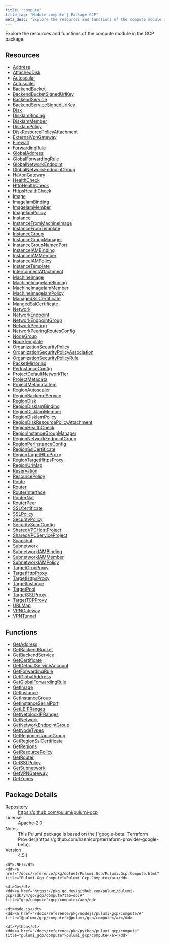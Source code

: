 ```yaml
---
title: "compute"
title_tag: "Module compute | Package GCP"
meta_desc: "Explore the resources and functions of the compute module in the GCP package."
---
```


<!-- WARNING: this file was generated by Pulumi Docs Generator. -->
<!-- Do not edit by hand unless you're certain you know what you are doing! -->

Explore the resources and functions of the compute module in the GCP package.

<h2 id="resources">Resources</h2>
<ul class="api">
    <li><a href="address" title="Address"><span class="symbol resource"></span>Address</a></li>
    <li><a href="attacheddisk" title="AttachedDisk"><span class="symbol resource"></span>AttachedDisk</a></li>
    <li><a href="autoscalar" title="Autoscalar"><span class="symbol resource"></span>Autoscalar</a></li>
    <li><a href="autoscaler" title="Autoscaler"><span class="symbol resource"></span>Autoscaler</a></li>
    <li><a href="backendbucket" title="BackendBucket"><span class="symbol resource"></span>BackendBucket</a></li>
    <li><a href="backendbucketsignedurlkey" title="BackendBucketSignedUrlKey"><span class="symbol resource"></span>BackendBucketSignedUrlKey</a></li>
    <li><a href="backendservice" title="BackendService"><span class="symbol resource"></span>BackendService</a></li>
    <li><a href="backendservicesignedurlkey" title="BackendServiceSignedUrlKey"><span class="symbol resource"></span>BackendServiceSignedUrlKey</a></li>
    <li><a href="disk" title="Disk"><span class="symbol resource"></span>Disk</a></li>
    <li><a href="diskiambinding" title="DiskIamBinding"><span class="symbol resource"></span>DiskIamBinding</a></li>
    <li><a href="diskiammember" title="DiskIamMember"><span class="symbol resource"></span>DiskIamMember</a></li>
    <li><a href="diskiampolicy" title="DiskIamPolicy"><span class="symbol resource"></span>DiskIamPolicy</a></li>
    <li><a href="diskresourcepolicyattachment" title="DiskResourcePolicyAttachment"><span class="symbol resource"></span>DiskResourcePolicyAttachment</a></li>
    <li><a href="externalvpngateway" title="ExternalVpnGateway"><span class="symbol resource"></span>ExternalVpnGateway</a></li>
    <li><a href="firewall" title="Firewall"><span class="symbol resource"></span>Firewall</a></li>
    <li><a href="forwardingrule" title="ForwardingRule"><span class="symbol resource"></span>ForwardingRule</a></li>
    <li><a href="globaladdress" title="GlobalAddress"><span class="symbol resource"></span>GlobalAddress</a></li>
    <li><a href="globalforwardingrule" title="GlobalForwardingRule"><span class="symbol resource"></span>GlobalForwardingRule</a></li>
    <li><a href="globalnetworkendpoint" title="GlobalNetworkEndpoint"><span class="symbol resource"></span>GlobalNetworkEndpoint</a></li>
    <li><a href="globalnetworkendpointgroup" title="GlobalNetworkEndpointGroup"><span class="symbol resource"></span>GlobalNetworkEndpointGroup</a></li>
    <li><a href="havpngateway" title="HaVpnGateway"><span class="symbol resource"></span>HaVpnGateway</a></li>
    <li><a href="healthcheck" title="HealthCheck"><span class="symbol resource"></span>HealthCheck</a></li>
    <li><a href="httphealthcheck" title="HttpHealthCheck"><span class="symbol resource"></span>HttpHealthCheck</a></li>
    <li><a href="httpshealthcheck" title="HttpsHealthCheck"><span class="symbol resource"></span>HttpsHealthCheck</a></li>
    <li><a href="image" title="Image"><span class="symbol resource"></span>Image</a></li>
    <li><a href="imageiambinding" title="ImageIamBinding"><span class="symbol resource"></span>ImageIamBinding</a></li>
    <li><a href="imageiammember" title="ImageIamMember"><span class="symbol resource"></span>ImageIamMember</a></li>
    <li><a href="imageiampolicy" title="ImageIamPolicy"><span class="symbol resource"></span>ImageIamPolicy</a></li>
    <li><a href="instance" title="Instance"><span class="symbol resource"></span>Instance</a></li>
    <li><a href="instancefrommachineimage" title="InstanceFromMachineImage"><span class="symbol resource"></span>InstanceFromMachineImage</a></li>
    <li><a href="instancefromtemplate" title="InstanceFromTemplate"><span class="symbol resource"></span>InstanceFromTemplate</a></li>
    <li><a href="instancegroup" title="InstanceGroup"><span class="symbol resource"></span>InstanceGroup</a></li>
    <li><a href="instancegroupmanager" title="InstanceGroupManager"><span class="symbol resource"></span>InstanceGroupManager</a></li>
    <li><a href="instancegroupnamedport" title="InstanceGroupNamedPort"><span class="symbol resource"></span>InstanceGroupNamedPort</a></li>
    <li><a href="instanceiambinding" title="InstanceIAMBinding"><span class="symbol resource"></span>InstanceIAMBinding</a></li>
    <li><a href="instanceiammember" title="InstanceIAMMember"><span class="symbol resource"></span>InstanceIAMMember</a></li>
    <li><a href="instanceiampolicy" title="InstanceIAMPolicy"><span class="symbol resource"></span>InstanceIAMPolicy</a></li>
    <li><a href="instancetemplate" title="InstanceTemplate"><span class="symbol resource"></span>InstanceTemplate</a></li>
    <li><a href="interconnectattachment" title="InterconnectAttachment"><span class="symbol resource"></span>InterconnectAttachment</a></li>
    <li><a href="machineimage" title="MachineImage"><span class="symbol resource"></span>MachineImage</a></li>
    <li><a href="machineimageiambinding" title="MachineImageIamBinding"><span class="symbol resource"></span>MachineImageIamBinding</a></li>
    <li><a href="machineimageiammember" title="MachineImageIamMember"><span class="symbol resource"></span>MachineImageIamMember</a></li>
    <li><a href="machineimageiampolicy" title="MachineImageIamPolicy"><span class="symbol resource"></span>MachineImageIamPolicy</a></li>
    <li><a href="managedsslcertificate" title="ManagedSslCertificate"><span class="symbol resource"></span>ManagedSslCertificate</a></li>
    <li><a href="mangedsslcertificate" title="MangedSslCertificate"><span class="symbol resource"></span>MangedSslCertificate</a></li>
    <li><a href="network" title="Network"><span class="symbol resource"></span>Network</a></li>
    <li><a href="networkendpoint" title="NetworkEndpoint"><span class="symbol resource"></span>NetworkEndpoint</a></li>
    <li><a href="networkendpointgroup" title="NetworkEndpointGroup"><span class="symbol resource"></span>NetworkEndpointGroup</a></li>
    <li><a href="networkpeering" title="NetworkPeering"><span class="symbol resource"></span>NetworkPeering</a></li>
    <li><a href="networkpeeringroutesconfig" title="NetworkPeeringRoutesConfig"><span class="symbol resource"></span>NetworkPeeringRoutesConfig</a></li>
    <li><a href="nodegroup" title="NodeGroup"><span class="symbol resource"></span>NodeGroup</a></li>
    <li><a href="nodetemplate" title="NodeTemplate"><span class="symbol resource"></span>NodeTemplate</a></li>
    <li><a href="organizationsecuritypolicy" title="OrganizationSecurityPolicy"><span class="symbol resource"></span>OrganizationSecurityPolicy</a></li>
    <li><a href="organizationsecuritypolicyassociation" title="OrganizationSecurityPolicyAssociation"><span class="symbol resource"></span>OrganizationSecurityPolicyAssociation</a></li>
    <li><a href="organizationsecuritypolicyrule" title="OrganizationSecurityPolicyRule"><span class="symbol resource"></span>OrganizationSecurityPolicyRule</a></li>
    <li><a href="packetmirroring" title="PacketMirroring"><span class="symbol resource"></span>PacketMirroring</a></li>
    <li><a href="perinstanceconfig" title="PerInstanceConfig"><span class="symbol resource"></span>PerInstanceConfig</a></li>
    <li><a href="projectdefaultnetworktier" title="ProjectDefaultNetworkTier"><span class="symbol resource"></span>ProjectDefaultNetworkTier</a></li>
    <li><a href="projectmetadata" title="ProjectMetadata"><span class="symbol resource"></span>ProjectMetadata</a></li>
    <li><a href="projectmetadataitem" title="ProjectMetadataItem"><span class="symbol resource"></span>ProjectMetadataItem</a></li>
    <li><a href="regionautoscaler" title="RegionAutoscaler"><span class="symbol resource"></span>RegionAutoscaler</a></li>
    <li><a href="regionbackendservice" title="RegionBackendService"><span class="symbol resource"></span>RegionBackendService</a></li>
    <li><a href="regiondisk" title="RegionDisk"><span class="symbol resource"></span>RegionDisk</a></li>
    <li><a href="regiondiskiambinding" title="RegionDiskIamBinding"><span class="symbol resource"></span>RegionDiskIamBinding</a></li>
    <li><a href="regiondiskiammember" title="RegionDiskIamMember"><span class="symbol resource"></span>RegionDiskIamMember</a></li>
    <li><a href="regiondiskiampolicy" title="RegionDiskIamPolicy"><span class="symbol resource"></span>RegionDiskIamPolicy</a></li>
    <li><a href="regiondiskresourcepolicyattachment" title="RegionDiskResourcePolicyAttachment"><span class="symbol resource"></span>RegionDiskResourcePolicyAttachment</a></li>
    <li><a href="regionhealthcheck" title="RegionHealthCheck"><span class="symbol resource"></span>RegionHealthCheck</a></li>
    <li><a href="regioninstancegroupmanager" title="RegionInstanceGroupManager"><span class="symbol resource"></span>RegionInstanceGroupManager</a></li>
    <li><a href="regionnetworkendpointgroup" title="RegionNetworkEndpointGroup"><span class="symbol resource"></span>RegionNetworkEndpointGroup</a></li>
    <li><a href="regionperinstanceconfig" title="RegionPerInstanceConfig"><span class="symbol resource"></span>RegionPerInstanceConfig</a></li>
    <li><a href="regionsslcertificate" title="RegionSslCertificate"><span class="symbol resource"></span>RegionSslCertificate</a></li>
    <li><a href="regiontargethttpproxy" title="RegionTargetHttpProxy"><span class="symbol resource"></span>RegionTargetHttpProxy</a></li>
    <li><a href="regiontargethttpsproxy" title="RegionTargetHttpsProxy"><span class="symbol resource"></span>RegionTargetHttpsProxy</a></li>
    <li><a href="regionurlmap" title="RegionUrlMap"><span class="symbol resource"></span>RegionUrlMap</a></li>
    <li><a href="reservation" title="Reservation"><span class="symbol resource"></span>Reservation</a></li>
    <li><a href="resourcepolicy" title="ResourcePolicy"><span class="symbol resource"></span>ResourcePolicy</a></li>
    <li><a href="route" title="Route"><span class="symbol resource"></span>Route</a></li>
    <li><a href="router" title="Router"><span class="symbol resource"></span>Router</a></li>
    <li><a href="routerinterface" title="RouterInterface"><span class="symbol resource"></span>RouterInterface</a></li>
    <li><a href="routernat" title="RouterNat"><span class="symbol resource"></span>RouterNat</a></li>
    <li><a href="routerpeer" title="RouterPeer"><span class="symbol resource"></span>RouterPeer</a></li>
    <li><a href="sslcertificate" title="SSLCertificate"><span class="symbol resource"></span>SSLCertificate</a></li>
    <li><a href="sslpolicy" title="SSLPolicy"><span class="symbol resource"></span>SSLPolicy</a></li>
    <li><a href="securitypolicy" title="SecurityPolicy"><span class="symbol resource"></span>SecurityPolicy</a></li>
    <li><a href="securityscanconfig" title="SecurityScanConfig"><span class="symbol resource"></span>SecurityScanConfig</a></li>
    <li><a href="sharedvpchostproject" title="SharedVPCHostProject"><span class="symbol resource"></span>SharedVPCHostProject</a></li>
    <li><a href="sharedvpcserviceproject" title="SharedVPCServiceProject"><span class="symbol resource"></span>SharedVPCServiceProject</a></li>
    <li><a href="snapshot" title="Snapshot"><span class="symbol resource"></span>Snapshot</a></li>
    <li><a href="subnetwork" title="Subnetwork"><span class="symbol resource"></span>Subnetwork</a></li>
    <li><a href="subnetworkiambinding" title="SubnetworkIAMBinding"><span class="symbol resource"></span>SubnetworkIAMBinding</a></li>
    <li><a href="subnetworkiammember" title="SubnetworkIAMMember"><span class="symbol resource"></span>SubnetworkIAMMember</a></li>
    <li><a href="subnetworkiampolicy" title="SubnetworkIAMPolicy"><span class="symbol resource"></span>SubnetworkIAMPolicy</a></li>
    <li><a href="targetgrpcproxy" title="TargetGrpcProxy"><span class="symbol resource"></span>TargetGrpcProxy</a></li>
    <li><a href="targethttpproxy" title="TargetHttpProxy"><span class="symbol resource"></span>TargetHttpProxy</a></li>
    <li><a href="targethttpsproxy" title="TargetHttpsProxy"><span class="symbol resource"></span>TargetHttpsProxy</a></li>
    <li><a href="targetinstance" title="TargetInstance"><span class="symbol resource"></span>TargetInstance</a></li>
    <li><a href="targetpool" title="TargetPool"><span class="symbol resource"></span>TargetPool</a></li>
    <li><a href="targetsslproxy" title="TargetSSLProxy"><span class="symbol resource"></span>TargetSSLProxy</a></li>
    <li><a href="targettcpproxy" title="TargetTCPProxy"><span class="symbol resource"></span>TargetTCPProxy</a></li>
    <li><a href="urlmap" title="URLMap"><span class="symbol resource"></span>URLMap</a></li>
    <li><a href="vpngateway" title="VPNGateway"><span class="symbol resource"></span>VPNGateway</a></li>
    <li><a href="vpntunnel" title="VPNTunnel"><span class="symbol resource"></span>VPNTunnel</a></li>
</ul>

<h2 id="functions">Functions</h2>
<ul class="api">
    <li><a href="getaddress" title="GetAddress"><span class="symbol function"></span>GetAddress</a></li>
    <li><a href="getbackendbucket" title="GetBackendBucket"><span class="symbol function"></span>GetBackendBucket</a></li>
    <li><a href="getbackendservice" title="GetBackendService"><span class="symbol function"></span>GetBackendService</a></li>
    <li><a href="getcertificate" title="GetCertificate"><span class="symbol function"></span>GetCertificate</a></li>
    <li><a href="getdefaultserviceaccount" title="GetDefaultServiceAccount"><span class="symbol function"></span>GetDefaultServiceAccount</a></li>
    <li><a href="getforwardingrule" title="GetForwardingRule"><span class="symbol function"></span>GetForwardingRule</a></li>
    <li><a href="getglobaladdress" title="GetGlobalAddress"><span class="symbol function"></span>GetGlobalAddress</a></li>
    <li><a href="getglobalforwardingrule" title="GetGlobalForwardingRule"><span class="symbol function"></span>GetGlobalForwardingRule</a></li>
    <li><a href="getimage" title="GetImage"><span class="symbol function"></span>GetImage</a></li>
    <li><a href="getinstance" title="GetInstance"><span class="symbol function"></span>GetInstance</a></li>
    <li><a href="getinstancegroup" title="GetInstanceGroup"><span class="symbol function"></span>GetInstanceGroup</a></li>
    <li><a href="getinstanceserialport" title="GetInstanceSerialPort"><span class="symbol function"></span>GetInstanceSerialPort</a></li>
    <li><a href="getlbipranges" title="GetLBIPRanges"><span class="symbol function"></span>GetLBIPRanges</a></li>
    <li><a href="getnetblockipranges" title="GetNetblockIPRanges"><span class="symbol function"></span>GetNetblockIPRanges</a></li>
    <li><a href="getnetwork" title="GetNetwork"><span class="symbol function"></span>GetNetwork</a></li>
    <li><a href="getnetworkendpointgroup" title="GetNetworkEndpointGroup"><span class="symbol function"></span>GetNetworkEndpointGroup</a></li>
    <li><a href="getnodetypes" title="GetNodeTypes"><span class="symbol function"></span>GetNodeTypes</a></li>
    <li><a href="getregioninstancegroup" title="GetRegionInstanceGroup"><span class="symbol function"></span>GetRegionInstanceGroup</a></li>
    <li><a href="getregionsslcertificate" title="GetRegionSslCertificate"><span class="symbol function"></span>GetRegionSslCertificate</a></li>
    <li><a href="getregions" title="GetRegions"><span class="symbol function"></span>GetRegions</a></li>
    <li><a href="getresourcepolicy" title="GetResourcePolicy"><span class="symbol function"></span>GetResourcePolicy</a></li>
    <li><a href="getrouter" title="GetRouter"><span class="symbol function"></span>GetRouter</a></li>
    <li><a href="getsslpolicy" title="GetSSLPolicy"><span class="symbol function"></span>GetSSLPolicy</a></li>
    <li><a href="getsubnetwork" title="GetSubnetwork"><span class="symbol function"></span>GetSubnetwork</a></li>
    <li><a href="getvpngateway" title="GetVPNGateway"><span class="symbol function"></span>GetVPNGateway</a></li>
    <li><a href="getzones" title="GetZones"><span class="symbol function"></span>GetZones</a></li>
</ul>

<h2 id="package-details">Package Details</h2>
<dl class="package-details">
	<dt>Repository</dt>
	<dd><a href="https://github.com/pulumi/pulumi-gcp">https://github.com/pulumi/pulumi-gcp</a></dd>
	<dt>License</dt>
	<dd>Apache-2.0</dd>
	<dt>Notes</dt>
	<dd>This Pulumi package is based on the [`google-beta` Terraform Provider](https://github.com/hashicorp/terraform-provider-google-beta).</dd>
	<dt>Version</dt>
	<dd>4.5.1</dd>
</dl>



<dl class="tabular">

    <dt>.NET</dt>
    <dd><a href="/docs/reference/pkg/dotnet/Pulumi.Gcp/Pulumi.Gcp.Compute.html" title="Pulumi.Gcp.Compute">Pulumi.Gcp.Compute</a></dd>

    <dt>Go</dt>
    <dd><a href="https://pkg.go.dev/github.com/pulumi/pulumi-gcp/sdk/v4/go/gcp/compute?tab=doc#" title="gcp/compute">gcp/compute</a></dd>

    <dt>Node.js</dt>
    <dd><a href="/docs/reference/pkg/nodejs/pulumi/gcp/compute/#" title="@pulumi/gcp/compute">@pulumi/gcp/compute</a></dd>

    <dt>Python</dt>
    <dd><a href="/docs/reference/pkg/python/pulumi_gcp/compute" title="pulumi_gcp/compute">pulumi_gcp/compute</a></dd>

</dl>

